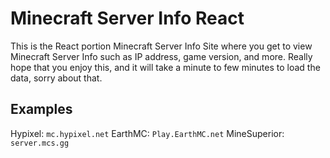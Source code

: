 # Minecraft Server Info React
This is the React portion Minecraft Server Info Site where you get to view Minecraft Server Info such as IP address, game version, and more.
Really hope that you enjoy this, and it will take a minute to few minutes to load the data, sorry about that.

## Examples

Hypixel: `mc.hypixel.net`
EarthMC: `Play.EarthMC.net`
MineSuperior: `server.mcs.gg`
